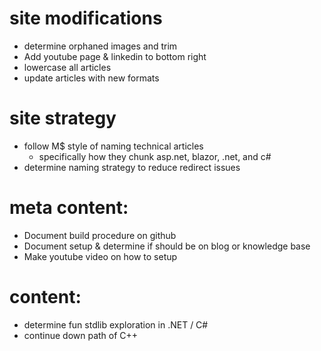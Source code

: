 # site modifications
- determine orphaned images and trim
- Add youtube page & linkedin to bottom right
- lowercase all articles
- update articles with new formats

# site strategy
- follow M$ style of naming technical articles
  - specifically how they chunk asp.net, blazor, .net, and c#
- determine naming strategy to reduce redirect issues

# meta content:
- Document build procedure on github
- Document setup & determine if should be on blog or knowledge base
- Make youtube video on how to setup

# content:
- determine fun stdlib exploration in .NET / C#
- continue down path of C++
